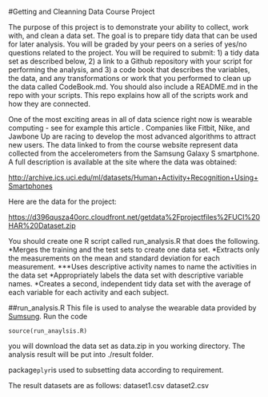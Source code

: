 #Getting and Cleanning Data Course Project

The purpose of this project is to demonstrate your ability to collect, work with, and clean a data set. The goal is to prepare tidy data that can be used for later analysis. You will be graded by your peers on a series of yes/no questions related to the project. You will be required to submit: 1) a tidy data set as described below, 2) a link to a Github repository with your script for performing the analysis, and 3) a code book that describes the variables, the data, and any transformations or work that you performed to clean up the data called CodeBook.md. You should also include a README.md in the repo with your scripts. This repo explains how all of the scripts work and how they are connected.  

One of the most exciting areas in all of data science right now is wearable computing - see for example this article . Companies like Fitbit, Nike, and Jawbone Up are racing to develop the most advanced algorithms to attract new users. The data linked to from the course website represent data collected from the accelerometers from the Samsung Galaxy S smartphone. A full description is available at the site where the data was obtained: 

http://archive.ics.uci.edu/ml/datasets/Human+Activity+Recognition+Using+Smartphones 

Here are the data for the project: 

https://d396qusza40orc.cloudfront.net/getdata%2Fprojectfiles%2FUCI%20HAR%20Dataset.zip 

You should create one R script called run_analysis.R that does the following. 
*Merges the training and the test sets to create one data set.
*Extracts only the measurements on the mean and standard deviation for each measurement. 
***Uses descriptive activity names to name the activities in the data set
*Appropriately labels the data set with descriptive variable names. 
*Creates a second, independent tidy data set with the average of each variable for each activity and each subject. 

##run_analysis.R
This file is used to analyse the wearable data provided by [Sumsung](http://archive.ics.uci.edu/ml/datasets/Human+Activity+Recognition+Using+Smartphones).
Run the code
```
source(run_anaylsis.R)
```
you will download the data set as data.zip in you working directory. The analysis result will be put into ./result folder.

package```plyr```is used to subsetting data according to requirement.

The result datasets are as follows:
dataset1.csv 
dataset2.csv 

